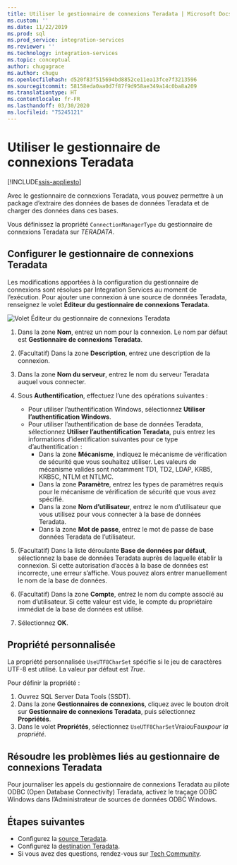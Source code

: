 ```yaml
---
title: Utiliser le gestionnaire de connexions Teradata | Microsoft Docs
ms.custom: ''
ms.date: 11/22/2019
ms.prod: sql
ms.prod_service: integration-services
ms.reviewer: ''
ms.technology: integration-services
ms.topic: conceptual
author: chugugrace
ms.author: chugu
ms.openlocfilehash: d520f83f515694bd8852ce11ea13fce7f3213596
ms.sourcegitcommit: 58158eda0aa0d7f87f9d958ae349a14c0ba8a209
ms.translationtype: HT
ms.contentlocale: fr-FR
ms.lasthandoff: 03/30/2020
ms.locfileid: "75245121"
---
```

# <a name="use-the-teradata-connection-manager"></a>Utiliser le gestionnaire de connexions Teradata

[!INCLUDE[ssis-appliesto](../../includes/ssis-appliesto-ssvrpluslinux-asdb-asdw-xxx.md)]

Avec le gestionnaire de connexions Teradata, vous pouvez permettre à un package d’extraire des données de bases de données Teradata et de charger des données dans ces bases.

Vous définissez la propriété `ConnectionManagerType` du gestionnaire de connexions Teradata sur *TERADATA*.

## <a name="configure-the-teradata-connection-manager"></a>Configurer le gestionnaire de connexions Teradata

Les modifications apportées à la configuration du gestionnaire de connexions sont résolues par Integration Services au moment de l’exécution. Pour ajouter une connexion à une source de données Teradata, renseignez le volet **Éditeur du gestionnaire de connexions Teradata**.

![Volet Éditeur du gestionnaire de connexions Teradata](media/teradata-connection-manager.png)

1. Dans la zone **Nom**, entrez un nom pour la connexion. Le nom par défaut est **Gestionnaire de connexions Teradata**.

1. (Facultatif) Dans la zone **Description**, entrez une description de la connexion.

1. Dans la zone **Nom du serveur**, entrez le nom du serveur Teradata auquel vous connecter.

1. Sous **Authentification**, effectuez l’une des opérations suivantes :

   - Pour utiliser l’authentification Windows, sélectionnez **Utiliser l’authentification Windows**.
   - Pour utiliser l’authentification de base de données Teradata, sélectionnez **Utiliser l’authentification Teradata**, puis entrez les informations d’identification suivantes pour ce type d’authentification :
     - Dans la zone **Mécanisme**, indiquez le mécanisme de vérification de sécurité que vous souhaitez utiliser. Les valeurs de mécanisme valides sont notamment TD1, TD2, LDAP, KRB5, KRB5C, NTLM et NTLMC.
     - Dans la zone **Paramètre**, entrez les types de paramètres requis pour le mécanisme de vérification de sécurité que vous avez spécifié.
     - Dans la zone **Nom d’utilisateur**, entrez le nom d’utilisateur que vous utilisez pour vous connecter à la base de données Teradata.  
     - Dans la zone **Mot de passe**, entrez le mot de passe de base données Teradata de l’utilisateur.

1. (Facultatif) Dans la liste déroulante **Base de données par défaut**, sélectionnez la base de données Teradata auprès de laquelle établir la connexion. Si cette autorisation d’accès à la base de données est incorrecte, une erreur s’affiche. Vous pouvez alors entrer manuellement le nom de la base de données.

1. (Facultatif) Dans la zone **Compte**, entrez le nom du compte associé au nom d’utilisateur. Si cette valeur est vide, le compte du propriétaire immédiat de la base de données est utilisé.
1. Sélectionnez **OK**.

## <a name="custom-property"></a>Propriété personnalisée

La propriété personnalisée `UseUTF8CharSet` spécifie si le jeu de caractères UTF-8 est utilisé. La valeur par défaut est *True*.

Pour définir la propriété :

1. Ouvrez SQL Server Data Tools (SSDT).
1. Dans la zone **Gestionnaires de connexions**, cliquez avec le bouton droit sur **Gestionnaire de connexions Teradata**, puis sélectionnez **Propriétés**.
1. Dans le volet **Propriétés**, sélectionnez `UseUTF8CharSet`Vrai*ou*Faux*pour la propriété*.

## <a name="troubleshoot-the-teradata-connection-manager"></a>Résoudre les problèmes liés au gestionnaire de connexions Teradata

Pour journaliser les appels du gestionnaire de connexions Teradata au pilote ODBC (Open Database Connectivity) Teradata, activez le traçage ODBC Windows dans l’Administrateur de sources de données ODBC Windows.

## <a name="next-steps"></a>Étapes suivantes

- Configurez la [source Teradata](teradata-source.md).
- Configurez la [destination Teradata](teradata-destination.md).
- Si vous avez des questions, rendez-vous sur [Tech Community](https://aka.ms/AA5u35j).
